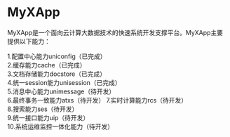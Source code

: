 # MyXApp

MyXApp是一个面向云计算大数据技术的快速系统开发支撑平台。MyXApp主要提供以下能力：  
  
1.配置中心能力uniconfig（已完成）  
2.缓存能力cache（已完成）  
3.文档存储能力docstore（已完成）  
4.统一session能力unisession（已完成）  
5.消息中心能力unimessage（待开发）  
6.最终事务一致能力atxs（待开发）
7.实时计算能力rcs（待开发）  
8.搜索能力ses（待开发）    
9.统一接口能力uip（待开发）  
10.系统运维监控一体化能力（待开发）
